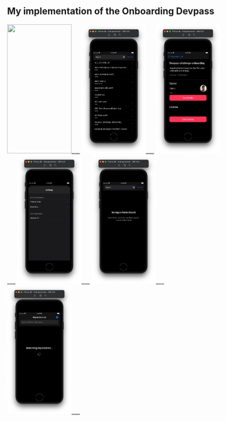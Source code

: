 ## My implementation of the Onboarding Devpass

<img src="ProjectMedia/Project_Demo.mov" width="150" height="300">___
<img src="ProjectMedia/ProjectImage_01.png" width="150" height="300">___
<img src="ProjectMedia/ProjectImage_02.png" width="150" height="300">___
<img src="ProjectMedia/ProjectImage_03.png" width="150" height="300">___
<img src="ProjectMedia/ProjectImage_04.png" width="150" height="300">___
<img src="ProjectMedia/ProjectImage_05.png" width="150" height="300">___